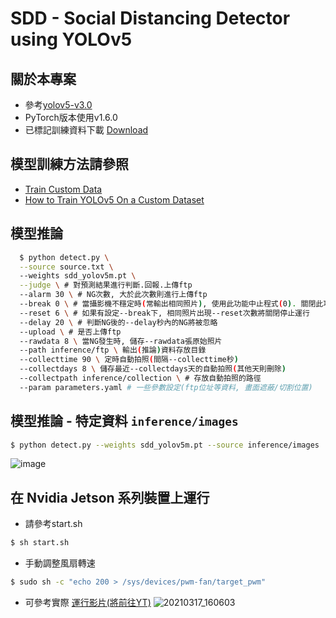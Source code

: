 # SDD - Social Distancing Detector using YOLOv5


## 關於本專案 
- 參考[yolov5-v3.0](https://github.com/ultralytics/yolov5/releases/tag/v3.0)
- PyTorch版本使用v1.6.0
- 已標記訓練資料下載 [Download](https://drive.google.com/file/d/1OEbeqyI26DzSdgctYCRHIo1oYcNXEjh6/view?usp=sharing)


## 模型訓練方法請參照 
- [Train Custom Data](https://github.com/ultralytics/yolov5/wiki/Train-Custom-Data)
- [How to Train YOLOv5 On a Custom Dataset](https://blog.roboflow.com/how-to-train-yolov5-on-a-custom-dataset/)


## 模型推論
```bash
  $ python detect.py \
  --source source.txt \  
  --weights sdd_yolov5m.pt \
  --judge \ # 對預測結果進行判斷.回報.上傳ftp
  --alarm 30 \ # NG次數, 大於此次數則進行上傳ftp
  --break 0 \ # 當攝影機不穩定時(常輸出相同照片), 使用此功能中止程式(0). 關閉此功能可增加效能
  --reset 6 \ # 如果有設定--break下, 相同照片出現--reset次數將關閉停止運行 
  --delay 20 \ # 判斷NG後的--delay秒內的NG將被忽略
  --upload \ # 是否上傳ftp
  --rawdata 8 \ 當NG發生時, 儲存--rawdata張原始照片
  --path inference/ftp \ 輸出(推論)資料存放目錄
  --collecttime 90 \ 定時自動拍照(間隔--collecttime秒) 
  --collectdays 8 \ 儲存最近--collectdays天的自動拍照(其他天則刪除)
  --collectpath inference/collection \ # 存放自動拍照的路徑
  --param parameters.yaml # 一些參數設定(ftp位址等資料, 畫面遮蔽/切割位置)
```


## 模型推論 - 特定資料 `inference/images`
```bash
$ python detect.py --weights sdd_yolov5m.pt --source inference/images
```
![image](https://user-images.githubusercontent.com/53622566/120078385-eeb5d280-c0e1-11eb-829e-5c7b6de5681a.png)


## 在 Nvidia Jetson 系列裝置上運行

- 請參考start.sh 
```bash
$ sh start.sh
```

- 手動調整風扇轉速
```bash
$ sudo sh -c "echo 200 > /sys/devices/pwm-fan/target_pwm"
```

- 可參考實際 [運行影片(將前往YT)](https://youtu.be/USihVa0vJiY)
![20210317_160603](https://user-images.githubusercontent.com/53622566/154070774-f2c395ea-77ed-4cdc-88ff-8ca98406ee2a.jpg)

